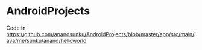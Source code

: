 # AndroidProjects

Code  in https://github.com/anandsunku/AndroidProjects/blob/master/app/src/main/java/me/sunku/anand/helloworld
